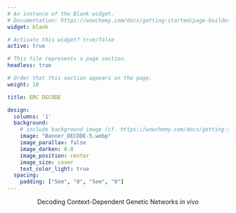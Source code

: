 ```yaml
---
# An instance of the Blank widget.
# Documentation: https://wowchemy.com/docs/getting-started/page-builder/
widget: blank

# Activate this widget? true/false
active: true

# This file represents a page section.
headless: true

# Order that this section appears on the page.
weight: 10

title: ERC DECODE

design:
  columns: '1'
  background:
    # include background image (cf. https://wowchemy.com/docs/getting-started/page-builder/#background)
    image: "Banner_DECODE-5.webp"
    image_parallax: false
    image_darken: 0.0
    image_position: center
    image_size: cover
    text_color_light: true
  spacing:
    padding: ["5em", "0", "5em", "0"]
---
```


<center>
Decoding Context-Dependent Genetic Networks <em>in vivo</em>
<center>
